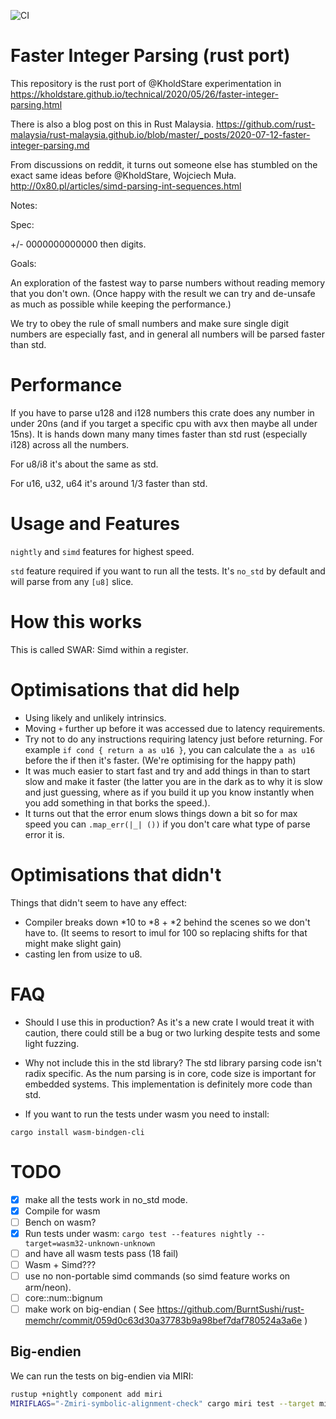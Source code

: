 
![CI](https://github.com/gilescope/parseint/actions/workflows/ci.yml/badge.svg)

Faster Integer Parsing (rust port)
==================================

This repository is the rust port of @KholdStare experimentation in
https://kholdstare.github.io/technical/2020/05/26/faster-integer-parsing.html

There is also a blog post on this in Rust Malaysia.
https://github.com/rust-malaysia/rust-malaysia.github.io/blob/master/_posts/2020-07-12-faster-integer-parsing.md

From discussions on reddit, it turns out someone else has stumbled on the exact
same ideas before @KholdStare, Wojciech Muła.
http://0x80.pl/articles/simd-parsing-int-sequences.html

Notes:

Spec:

+/- 0000000000000 then digits.

Goals:

An exploration of the fastest way to parse numbers without reading memory that you don't own. (Once happy with the result we can try and de-unsafe as much as possible
while keeping the performance.)

We try to obey the rule of small numbers and make sure single digit numbers are especially fast, and in general all numbers will be parsed faster than std.

Performance
===========

If you have to parse u128 and i128 numbers this crate does any number in under 20ns
(and if you target a specific cpu with avx then maybe all under 15ns). It is hands down many many times faster than std rust (especially i128) across all the numbers.

For u8/i8 it's about the same as std.

For u16, u32, u64 it's around 1/3 faster than std.

Usage and Features
==================

`nightly` and `simd` features for highest speed.

`std` feature required if you want to run all the tests. 
It's `no_std` by default and will parse from any `[u8]` slice.

How this works
==============
This is called SWAR: Simd within a register.

Optimisations that did help
===========================

   * Using likely and unlikely intrinsics.
   * Moving `+` further up before it was accessed due to latency requirements.
   * Try not to do any instructions requiring latency just before returning. For example `if cond { return a as u16 }`, you can calculate the `a as u16` before the if then it's faster. (We're optimising for the happy path)
   * It was much easier to start fast and try and add things in than to start slow and make it faster (the latter you are in the dark as to why it is slow and just guessing, where as if you build it up you know instantly when you add something in that borks the speed.).
   * It turns out that the error enum slows things down a bit so for max speed you can `.map_err(|_| ())` if you don't care what type of parse error it is.

Optimisations that didn't
=========================
Things that didn't seem to have any effect:

   * Compiler breaks down *10 to *8 + *2 behind the scenes so we don't have to.
     (It seems to resort to imul for 100 so replacing shifts for that might make
     slight gain)
   * casting len from usize to u8.

FAQ
===

   * Should I use this in production? As it's a new crate I would treat it with caution,
   there could still be a bug or two lurking despite tests and some light fuzzing.

   * Why not include this in the std library? The std library parsing code isn't radix specific. As the num parsing is in core, code size is important for embedded systems. This implementation is definitely more code than std.

   * If you want to run the tests under wasm you need to install:
   ```
   cargo install wasm-bindgen-cli
   ```

TODO
====

   - [x] make all the tests work in no_std mode.
   - [x] Compile for wasm
   - [ ] Bench on wasm?
   - [x] Run tests under wasm: `cargo test --features nightly --target=wasm32-unknown-unknown`
   - [ ] and have all wasm tests pass (18 fail)
   - [ ] Wasm + Simd???
   - [ ] use no non-portable simd commands (so simd feature works on arm/neon).
   - [ ] core::num::bignum
   - [ ] make work on big-endian ( See https://github.com/BurntSushi/rust-memchr/commit/059d0c63d30a37783b9a98bef7daf780524a3a6e )

## Big-endien

We can run the tests on big-endien via MIRI:

```sh
rustup +nightly component add miri    
MIRIFLAGS="-Zmiri-symbolic-alignment-check" cargo miri test --target mips64-unknown-linux-gnuabi64
```